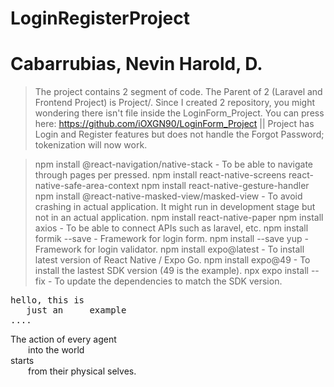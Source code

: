 # LoginRegisterProject
# Cabarrubias, Nevin Harold, D.

> The project contains 2 segment of code. The Parent of 2 (Laravel and Frontend Project) is Project/. Since I created 2 repository, you might wondering there isn't file inside the LoginForm_Project. You can press here: https://github.com/iOXGN90/LoginForm_Project ||
 Project has Login and Register features but does not handle the Forgot Password; tokenization will now work.



> npm install @react-navigation/native-stack - To be able to navigate through pages per pressed. 
> npm install react-native-screens react-native-safe-area-context
> npm install react-native-gesture-handler
> npm install @react-native-masked-view/masked-view - To avoid crashing in actual application. It might run in development stage but not in an actual application. 
> npm install react-native-paper 
> npm install axios - To be able to connect APIs such as laravel, etc.
> npm install formik --save - Framework for login form.
> npm install --save yup - Framework for login validator.
> npm install expo@latest - To install latest version of React Native / Expo Go.
> npm install expo@49 - To install the lastest SDK version (49 is the example).
> npx expo install --fix - To update the dependencies to match the SDK version.
>
> 
<pre>
hello, this is
   just an     example
....
</pre>

The action of every agent <br />
  into the world <br />
starts <br />
  from their physical selves. <br />
